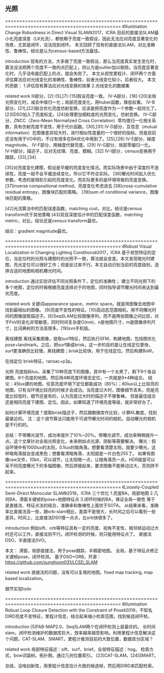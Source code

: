 ## 光照
===============================================================================================
《Illumination Change Robustness in Direct Visual SLAM》2017，ICRA
目前的直接法SLAM最小化亮度误差（LK光流），都依赖于亮度一致假设，因此无法应对亮度显著变化的场景，尤其是闭环，没法找到闭环。
本文回顾了现有的直接法SLAM，对比准确性、鲁棒性。结论是认为census-based方法最佳。

introduction
现有的方法，大多做了亮度一致假设，那么当亮度真实发生变化时，算法没法把两个亮度不一致的点匹配上，则认为是outlier加以剔除。当亮度显著变化时，几乎没有能匹配上的点，就会失败了。
本文从视觉里程计、闭环两个方面评估算法应对光线变化的准确性、鲁棒性，前者光线变化较小，后者较大。
本文的贡献：
    1.评估现有算法应对光线变换的效果
    2.光线变化的数据集

related work
III部分，[2]-[5],[7]-[15]假设亮度一致。
IV-A部分，[18]-[20]全局光照变化时，减去中值归一化；局部亮度变化，用huber函数，降低权重。
IV-B部分，[21],[22]联合优化亮度仿射变换，应该是把亮度作为一个参数一起优化了。[23]DSO加入了亮度标定。[24]处理更加细粒度的光照变化，仿射变换。
IV-C部分，ZNCC（Zero-Mean Normalized Cross Correlation）零均值归一化相关系数，具有仿射亮度不变性，用于代价函数。[30],[31]
IV-D部分，互信息（mutual information）在图像差异较大时，进行相似性度量的一个很好的指标。但是目前还没有用于VO中的，不过有很多在BA优化中用到了。[25],[28]
IV-E部分，梯度magnitude。
IV-F部分，用梯度代替亮度。[29]
IV-G部分，局部零偏归一化。
IV-H部分，描述子，应对无纹理、亮度、模糊。[32]
IV-I部分，census变换用于跟踪。[33],[34]

[35]对亮度变化建模，假设是平缓的亮度变化情况。而实际场景中由于深度的不连续性，亮度一般不会平缓连续变化，所以它不符合实际。
[36]曝光时间加入优化参数，考虑的是相机引起的亮度变化。而实际更多的是环境导致的亮度变换。
[37]inverse compositional method，亮度变化考虑进去
[38]cross-cumulative residual entropy，图像块匹配的策略。
[39]sum of conditional variance，图像块匹配的策略。

[42]光流算法中的匹配误差函数，matching cost，对比，结论是census transform优于其他策略
[43]双目深度估计中的匹配误差函数，matching metric，对比，结论还是census transform最优。

结论：gradient magnitude最优。

===============================================================================================
《Robust Visual Localization in Changing Lighting Conditions》2017，ICRA
基于视觉特征的定位，当定位时的光照与建图时的光照不一致，算法就会变差。本文发现暗光时建图，亮光定位可以很好工作；但是反过来不行。本文自动识别当前的亮度级别，选择合适的地图和相机曝光时间。

introduction
通过实验评估不同光照条件下，定位的准确性；
建立不同光照下的多个地图，定位的时候根据亮度选择对于的地图，同时指导调节曝光时间来达到最优亮度。

related work
关键词appearance space，metric space。就是用图像去地图中找到最相似的图像。
[9]亮度不变性的特征。[10]高动态范围相机，用不同曝光时间的图像提取描述子。[6]SeqSLAM比较图像序列，而不是两张图像之间比较，对于FoV的变化非常敏感，同时时间复杂度O(nm)，n是地图尺寸，m是图像序列尺寸，比词典树的方法高很多。[19]svo手机版。

离线建图
离线采集图像，提取surf特征，然后执行SFM，构建地图，包括图优化pose+landmark。之后，把surf换成brisk，这一步的目的是让在线定位更快，surf更准确但比较慢，离线建图；brisk比较快，用于在线定位。然后构建BoW。

在线定位
brisk特征，ransac+p3p。

光照
亮度指标lux。采集了10种亮度下的图像，其中有一个太黑了，剩下9个各自建图。9个亮度的地图，然后用4种亮度环境去定位，一共就是9*4种组合。
结论：45lux建的地图，任意亮度环境下定位都能成功（80%）；60lux以上比较亮的地图，只有当环境比较亮的时候才会成功。当亮度过大时，图像细节丢失，但是亮度比较低时，细节还是有的，认为亮度过大时的描述子不够鲁棒。
但是最佳组合还是相同亮度下建图、定位。因此，如果知道了环境亮度等级，就非常好办了。

如何计算环境亮度？提取brisk描述子，然后跟数据库作比较，计算KL散度，找到最接近的。
注：这个调节算法只能用于可调节曝光时间的相机，自动曝光的相机是不行的的。

总结：不带曝光调节，成功率提升了10%~20%。带曝光调节，成功率稍稍提升一点。这个文章针对全局光照变化，未来例如点光源、阴影等需要解决。
曝光：假设环境中有1000lux的太阳，0.1lux的暗角落。想要看清楚太阳，就要少曝光，这样暗角落就会变成黑色；想要看清暗角落，太阳就是一片白色255了。
如果有图像raw文件，10bit，可以调节，让太阳暗一点，让暗角落亮一点。HDR就是可以采不同亮度曝光下的多幅图像，然后拼接起来，要求图像不能移动过大，否则拼不起来。

===============================================================================================
《Loosely-Coupled Semi-Direct Monocular SLAM》2018，ICRA
三个优化
1.亮度BA，局部地图
2.几何BA，滑窗关键帧的pose+地图特征点
3.闭环时候的BA，保证全局一致性
等于是直接法、特征点法的结合，准确率和鲁棒性上面优于SOTA。
从结果来看，准确率比直接法高一些，跟orb-slam相比，差距不是很大，长时间之后可以看到一些差异。时间上，比直接法DSO慢一点点，比orb快很多了。

introduction
例如sift、orb等特征具有一定的亮度、视角不变性，相邻帧运动过大时还可以工作，直接法则不行。闭环检测的时候，则只能用特征点了。
直接法DSO，半直接法SVO。

本文：
滑窗，局部直接法，用于pose跟踪，半稠密地图。
全局，基于特征点修正关键帧pose，闭环检测。
基于DSO+ORB，开源：https://github.com/sunghoon031/LCSD_SLAM

related work
直接法的问题，没有可以复用的地图。fixed map tracking, map based localization。

细节实现todo

===============================================================================================
《Illumination Robust Loop Closure Detection with the Constraint of Pose》2019，不知名
DIRD亮度不变特征，里程计信息，结合起来缩小检索范围，找到候选闭环帧。

introduction
[5]FAB-MAP2.0、SeqSLAM两个在闭环检测上是最优的。
长时间slam，闭环检测维护的数据库巨大，效率越来越受影响。利用里程计信息解决这个问题，CAT-SLAM、SMART。里程计推测目前的大致位置，数据库分区域？

related work
局部特征描述：sift、surf、brief。全局特征描述：hog。
检索方式，bow词袋树。拓扑图，通过几何位置索引。
[23]CAT-SLAM，[24]SMART。

总结，没啥创新性，用里程计信息估计大致的候选帧，然后用DIRD来匹配检索。